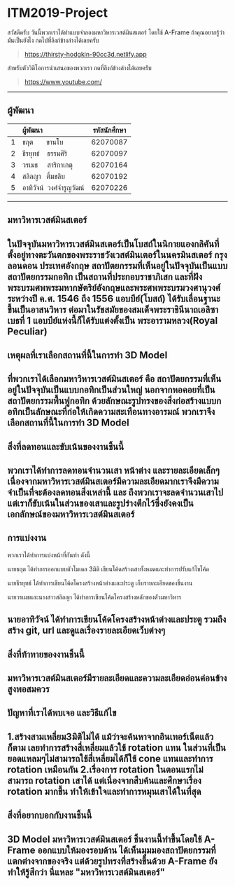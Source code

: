 # ITM2019-Project
สวัสดีครับ วันนี้พวกเราได้ทำแบบจำลองมหาวิหารเวสต์มินสเตอร์ โดยใช้ A-Frame ถ้าคุณอยากรู้ว่ามันเป็นยังไง กดไปที่ลิงก์ข้างล่างได้เลยครับ

<!-- > https://tarit.in.th/westminster_abbey/ -->

> https://thirsty-hodgkin-90cc3d.netlify.app


สำหรับตัววิดิโอการนำเสนอของพวกเรา กดที่ลิงก์ข้างล่างได้เลยครับ
> https://www.youtube.com/

---

## ผู้พัฒนา
|| ผู้พัฒนา | รหัสนักศึกษา |
|-|:-----|:----------:|
| 1 | ธฤต &nbsp;&nbsp;&nbsp;&nbsp;&nbsp;&nbsp;ขานโบ | 62070087 |
| 2 | ธีรยุทธ์ &nbsp;&nbsp;&nbsp;ธรรมศิริ | 62070097 |
| 3 | วรเมธ &nbsp;&nbsp;&nbsp;&nbsp;สาริกาเกตุ | 62070164 |
| 4 | สลิลญา &nbsp;&nbsp;ติ้มขลิบ | 62070192 |
| 5 | อาทิวัจน์ &nbsp;วงศ์จำรูญวัฒน์  | 62070226 |
---


## มหาวิหารเวสต์มินสเตอร์
ในปัจจุบันมหาวิหารเวสต์มินสเตอร์เป็นโบสถ์ในนิกายแองกลิคันที่ตั้งอยู่ทางตะวันตกของพระราชวังเวสต์มินเตอร์ในนครมินสเตอร์ กรุงลอนดอน ประเทศอังกฤษ
สถาปัตยกรรมที่เห็นอยู่ในปัจจุบันเป็นแบบสถาปัตยกรรมกอทิก เป็นสถานที่ประกอบราชาภิเสก และที่ฝังพระบรมศพพระมหากษัตริย์อังกฤษและพระศพพระบรมวงศานุวงศ์ ระหว่างปี ค.ศ. 1546 ถึง 1556 แอบบีย์(โบสถ์) ได้รับเลื่อนฐานะขึ้นเป็นอาสนวิหาร ต่อมาในรัชสมัยของสมเด็จพระราชินีนาถเอลิซาเบธที่ 1 แอบบีย์แห่งนี้ก็ได้รับแต่งตั้งเป็น พระอารามหลวง(Royal Peculiar)
---

## เหตุผลที่เราเลือกสถานที่นี้ในการทำ 3D Model 
ที่พวกเราได้เลือกมหาวิหารเวสต์มินสเตอร์ คือ สถาปัตยกรรมที่เห็นอยู่ในปัจจุบันเป็นแบบกอทิกเป็นส่วนใหญ่ นอกจากหอคอยที่เป็นสถาปัตยกรรมพื้นฟูกอทิก ด้วยลักษณะรูปทรงของสิ่งก่อสร้างแบบกอทิกเป็นลักษณะที่ก่อให้เกิดความสะเทือนทางอารมณ์ พวกเราจึงเลือกสถานที่นี้ในการทำ 3D Model 
---


## สิ่งที่ลดทอนและขับเน้นของงานชิ้นนี้
พวกเราได้ทำการลดทอนจำนวนเสา หน้าต่าง และรายละเอียดเล็กๆ เนื่องจากมหาวิหารเวสต์มินสเตอร์มีความละเอียดมากเราจึงมีความจำเป็นที่จะต้องลดทอนสิ่งเหล่านี้
และ ถึงพวกเราจะลดจำนวนเสาไปแต่เราก็ขับเน้นในส่วนของเสาและรูปร่างตึกไว้ซึ่งยังคงเป็นเอกลักษณ์ของมหาวิหารเวสต์มินสเตอร์
---


## การแบ่งงาน
พวกเราได้ทำการแบ่งหน้าที่กันทำ ดังนี้

นายธฤต ได้ทำการออกแบบตัวโมเดล 3มิติ เขียนโค้ดสร้างเสาทั้งหมดและทำการปรับแก้ไขโค้ด

นายธีรยุทธ์ ได้ทำการเขียนโค้ดโครงสร้างหน้าต่างและประตู เก็บรายละเอียดของชิ้นงาน

นายวรเมธและนางสาวสลิลญา ได้ทำการเขียนโค้ดโครงสร้างหลักของตัวมหาวิหาร

นายอาทิวัจน์ ได้ทำการเขียนโค้ดโครงสร้างหน้าต่างและประตู รวมถึงสร้าง git, url และดูแลเรื่องรายละเอียดเว็บต่างๆ 
---


## สิ่งที่ท้าทายของงานชิ้นนี้
มหาวิหารเวสต์มินสเตอร์มีรายละเอียดและความละเอียดอ่อนค่อนข้างสูงพอสมควร
---

## ปัญหาที่เราได้พบเจอ และวิธีแก้ไข
1.สร้างสามเหลี่ยม3มิติไม่ได้ แม้ว่าจะค้นหาจากอินเทอร์เน็ตแล้วก็ตาม เลยทำการสร้างสี่เหลี่ยมแล้วใช้ rotation แทน ในส่วนที่เป็นยอดแหลมๆไม่สามารถใช้สี่เหลี่ยมได้ก็ใช้ cone แทนและทำการ rotation เหมือนกัน
2.เรื่องการ rotation ในตอนแรกไม่สามารถ rotation เสาได้ แต่เนื่องจากสืบค้นและศึกษาเรื่อง rotation มากขึ้น ทำให้เข้าใจและทำการหมุนเสาได้ในที่สุด
---

## สิ่งที่อยากบอกกับงานชิ้นนี้
3D Model มหาวิหารเวสต์มินสเตอร์ ชิ้นงานนี้ทำขึ้นโดยใช้ A-Frame ออกแบบให้มองรอบด้าน ได้เห็นมุมมองสถาปัตยกรรมที่แตกต่างจากของจริง แต่ด้วยรูปทรงที่สร้างขึ้นด้วย A-Frame ยังทำให้รู้สึกว่า นี่แหละ "มหาวิหารเวสต์มินสเตอร์"
---

